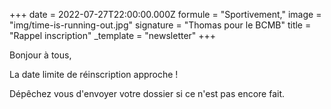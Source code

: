 +++
date = 2022-07-27T22:00:00.000Z
formule = "Sportivement,"
image = "img/time-is-running-out.jpg"
signature = "Thomas pour le BCMB"
title = "Rappel inscription"
_template = "newsletter"
+++

Bonjour à tous,

La date limite de réinscription approche !

Dépêchez vous d'envoyer votre dossier si ce n'est pas encore fait.
